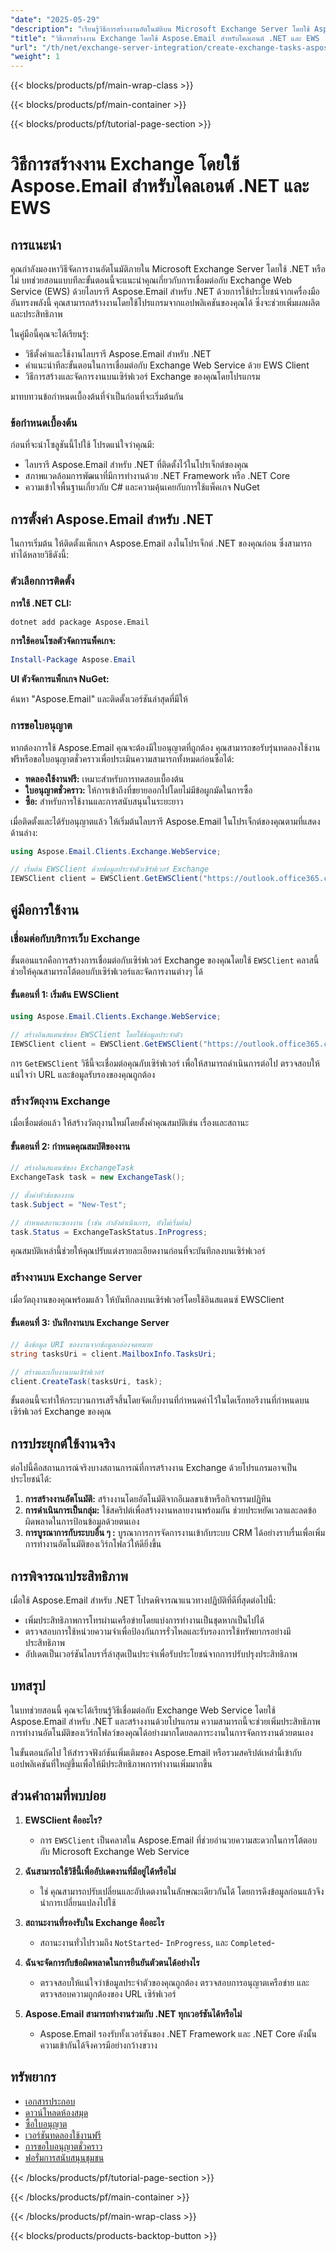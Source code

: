 ```yaml
---
"date": "2025-05-29"
"description": "เรียนรู้วิธีการสร้างงานอัตโนมัติบน Microsoft Exchange Server โดยใช้ Aspose.Email สำหรับ .NET ปฏิบัติตามคำแนะนำทีละขั้นตอนนี้เพื่อปรับปรุงเวิร์กโฟลว์ของคุณด้วยไคลเอนต์ EWS"
"title": "วิธีการสร้างงาน Exchange โดยใช้ Aspose.Email สำหรับไคลเอนต์ .NET และ EWS | คำแนะนำทีละขั้นตอน"
"url": "/th/net/exchange-server-integration/create-exchange-tasks-aspose-email-net-ews-client/"
"weight": 1
---
```


{{< blocks/products/pf/main-wrap-class >}}

{{< blocks/products/pf/main-container >}}

{{< blocks/products/pf/tutorial-page-section >}}
# วิธีการสร้างงาน Exchange โดยใช้ Aspose.Email สำหรับไคลเอนต์ .NET และ EWS

## การแนะนำ

คุณกำลังมองหาวิธีจัดการงานอัตโนมัติภายใน Microsoft Exchange Server โดยใช้ .NET หรือไม่ บทช่วยสอนแบบทีละขั้นตอนนี้จะแนะนำคุณเกี่ยวกับการเชื่อมต่อกับ Exchange Web Service (EWS) ด้วยไลบรารี Aspose.Email สำหรับ .NET ด้วยการใช้ประโยชน์จากเครื่องมืออันทรงพลังนี้ คุณสามารถสร้างงานโดยใช้โปรแกรมจากแอปพลิเคชันของคุณได้ ซึ่งจะช่วยเพิ่มผลผลิตและประสิทธิภาพ

ในคู่มือนี้คุณจะได้เรียนรู้:
- วิธีตั้งค่าและใช้งานไลบรารี Aspose.Email สำหรับ .NET
- คำแนะนำทีละขั้นตอนในการเชื่อมต่อกับ Exchange Web Service ด้วย EWS Client
- วิธีการสร้างและจัดการงานบนเซิร์ฟเวอร์ Exchange ของคุณโดยโปรแกรม

มาทบทวนข้อกำหนดเบื้องต้นที่จำเป็นก่อนที่จะเริ่มต้นกัน

### ข้อกำหนดเบื้องต้น

ก่อนที่จะนำโซลูชันนี้ไปใช้ โปรดแน่ใจว่าคุณมี:
- ไลบรารี Aspose.Email สำหรับ .NET ที่ติดตั้งไว้ในโปรเจ็กต์ของคุณ 
- สภาพแวดล้อมการพัฒนาที่มีการทำงานด้วย .NET Framework หรือ .NET Core
- ความเข้าใจพื้นฐานเกี่ยวกับ C# และความคุ้นเคยกับการใช้แพ็คเกจ NuGet

## การตั้งค่า Aspose.Email สำหรับ .NET

ในการเริ่มต้น ให้ติดตั้งแพ็กเกจ Aspose.Email ลงในโปรเจ็กต์ .NET ของคุณก่อน ซึ่งสามารถทำได้หลายวิธีดังนี้:

### ตัวเลือกการติดตั้ง

**การใช้ .NET CLI:**

```bash
dotnet add package Aspose.Email
```

**การใช้คอนโซลตัวจัดการแพ็คเกจ:**

```powershell
Install-Package Aspose.Email
```

**UI ตัวจัดการแพ็กเกจ NuGet:**

ค้นหา "Aspose.Email" และติดตั้งเวอร์ชันล่าสุดที่มีให้

### การขอใบอนุญาต

หากต้องการใช้ Aspose.Email คุณจะต้องมีใบอนุญาตที่ถูกต้อง คุณสามารถขอรับรุ่นทดลองใช้งานฟรีหรือขอใบอนุญาตชั่วคราวเพื่อประเมินความสามารถทั้งหมดก่อนซื้อได้:
- **ทดลองใช้งานฟรี:** เหมาะสำหรับการทดสอบเบื้องต้น
- **ใบอนุญาตชั่วคราว:** ให้การเข้าถึงที่ขยายออกไปโดยไม่มีข้อผูกมัดในการซื้อ
- **ซื้อ:** สำหรับการใช้งานและการสนับสนุนในระยะยาว

เมื่อติดตั้งและได้รับอนุญาตแล้ว ให้เริ่มต้นไลบรารี Aspose.Email ในโปรเจ็กต์ของคุณตามที่แสดงด้านล่าง:

```csharp
using Aspose.Email.Clients.Exchange.WebService;

// เริ่มต้น EWSClient ด้วยข้อมูลประจำตัวเซิร์ฟเวอร์ Exchange
IEWSClient client = EWSClient.GetEWSClient("https://outlook.office365.com/ews/exchange.asmx", "ชื่อผู้ใช้", "รหัสผ่าน", "โดเมน");
```

## คู่มือการใช้งาน

### เชื่อมต่อกับบริการเว็บ Exchange

ขั้นตอนแรกคือการสร้างการเชื่อมต่อกับเซิร์ฟเวอร์ Exchange ของคุณโดยใช้ `EWSClient` คลาสนี้ช่วยให้คุณสามารถโต้ตอบกับเซิร์ฟเวอร์และจัดการงานต่างๆ ได้

#### ขั้นตอนที่ 1: เริ่มต้น EWSClient

```csharp
using Aspose.Email.Clients.Exchange.WebService;

// สร้างอินสแตนซ์ของ EWSClient โดยใช้ข้อมูลประจำตัว
IEWSClient client = EWSClient.GetEWSClient("https://outlook.office365.com/ews/exchange.asmx", "testUser", "รหัสผ่าน", "โดเมน");
```

การ `GetEWSClient` วิธีนี้จะเชื่อมต่อคุณกับเซิร์ฟเวอร์ เพื่อให้สามารถดำเนินการต่อไป ตรวจสอบให้แน่ใจว่า URL และข้อมูลรับรองของคุณถูกต้อง

### สร้างวัตถุงาน Exchange

เมื่อเชื่อมต่อแล้ว ให้สร้างวัตถุงานใหม่โดยตั้งค่าคุณสมบัติเช่น เรื่องและสถานะ

#### ขั้นตอนที่ 2: กำหนดคุณสมบัติของงาน

```csharp
// สร้างอินสแตนซ์ของ ExchangeTask
ExchangeTask task = new ExchangeTask();

// ตั้งค่าหัวข้อของงาน
task.Subject = "New-Test";

// กำหนดสถานะของงาน (เช่น กำลังดำเนินการ, ยังไม่เริ่มต้น)
task.Status = ExchangeTaskStatus.InProgress;
```

คุณสมบัติเหล่านี้ช่วยให้คุณปรับแต่งรายละเอียดงานก่อนที่จะบันทึกลงบนเซิร์ฟเวอร์

### สร้างงานบน Exchange Server

เมื่อวัตถุงานของคุณพร้อมแล้ว ให้บันทึกลงบนเซิร์ฟเวอร์โดยใช้อินสแตนซ์ EWSClient

#### ขั้นตอนที่ 3: บันทึกงานบน Exchange Server

```csharp
// ดึงข้อมูล URI ของงานจากข้อมูลกล่องจดหมาย
string tasksUri = client.MailboxInfo.TasksUri;

// สร้างและเก็บงานบนเซิร์ฟเวอร์
client.CreateTask(tasksUri, task);
```

ขั้นตอนนี้จะทำให้กระบวนการเสร็จสิ้นโดยจัดเก็บงานที่กำหนดค่าไว้ในไดเร็กทอรีงานที่กำหนดบนเซิร์ฟเวอร์ Exchange ของคุณ

## การประยุกต์ใช้งานจริง

ต่อไปนี้คือสถานการณ์จริงบางสถานการณ์ที่การสร้างงาน Exchange ด้วยโปรแกรมอาจเป็นประโยชน์ได้:
1. **การสร้างงานอัตโนมัติ:** สร้างงานโดยอัตโนมัติจากอีเมลขาเข้าหรือกิจกรรมปฏิทิน
2. **การดำเนินการเป็นกลุ่ม:** ใช้สคริปต์เพื่อสร้างงานหลายงานพร้อมกัน ช่วยประหยัดเวลาและลดข้อผิดพลาดในการป้อนข้อมูลด้วยตนเอง
3. **การบูรณาการกับระบบอื่น ๆ :** บูรณาการการจัดการงานเข้ากับระบบ CRM ได้อย่างราบรื่นเพื่อเพิ่มการทำงานอัตโนมัติของเวิร์กโฟลว์ให้ดียิ่งขึ้น

## การพิจารณาประสิทธิภาพ

เมื่อใช้ Aspose.Email สำหรับ .NET โปรดพิจารณาแนวทางปฏิบัติที่ดีที่สุดต่อไปนี้:
- เพิ่มประสิทธิภาพการโทรผ่านเครือข่ายโดยแบ่งการทำงานเป็นชุดหากเป็นไปได้
- ตรวจสอบการใช้หน่วยความจำเพื่อป้องกันการรั่วไหลและรับรองการใช้ทรัพยากรอย่างมีประสิทธิภาพ
- อัปเดตเป็นเวอร์ชันไลบรารี่ล่าสุดเป็นประจำเพื่อรับประโยชน์จากการปรับปรุงประสิทธิภาพ

## บทสรุป

ในบทช่วยสอนนี้ คุณจะได้เรียนรู้วิธีเชื่อมต่อกับ Exchange Web Service โดยใช้ Aspose.Email สำหรับ .NET และสร้างงานด้วยโปรแกรม ความสามารถนี้จะช่วยเพิ่มประสิทธิภาพการทำงานอัตโนมัติของเวิร์กโฟลว์ของคุณได้อย่างมากโดยลดภาระงานในการจัดการงานด้วยตนเอง

ในขั้นตอนถัดไป ให้สำรวจฟังก์ชันเพิ่มเติมของ Aspose.Email หรือรวมสคริปต์เหล่านี้เข้ากับแอปพลิเคชันที่ใหญ่ขึ้นเพื่อให้มีประสิทธิภาพการทำงานเพิ่มมากขึ้น

## ส่วนคำถามที่พบบ่อย

1. **EWSClient คืออะไร?**
   - การ `EWSClient` เป็นคลาสใน Aspose.Email ที่ช่วยอำนวยความสะดวกในการโต้ตอบกับ Microsoft Exchange Web Service

2. **ฉันสามารถใช้วิธีนี้เพื่ออัปเดตงานที่มีอยู่ได้หรือไม่**
   - ใช่ คุณสามารถปรับเปลี่ยนและอัปเดตงานในลักษณะเดียวกันได้ โดยการดึงข้อมูลก่อนแล้วจึงนำการเปลี่ยนแปลงไปใช้

3. **สถานะงานที่รองรับใน Exchange คืออะไร**
   - สถานะงานทั่วไปรวมถึง `NotStarted`- `InProgress`, และ `Completed`-

4. **ฉันจะจัดการกับข้อผิดพลาดในการยืนยันตัวตนได้อย่างไร**
   - ตรวจสอบให้แน่ใจว่าข้อมูลประจำตัวของคุณถูกต้อง ตรวจสอบการอนุญาตเครือข่าย และตรวจสอบความถูกต้องของ URL เซิร์ฟเวอร์

5. **Aspose.Email สามารถทำงานร่วมกับ .NET ทุกเวอร์ชันได้หรือไม่**
   - Aspose.Email รองรับทั้งเวอร์ชันของ .NET Framework และ .NET Core ดังนั้นความเข้ากันได้จึงควรมีอย่างกว้างขวาง

## ทรัพยากร

- [เอกสารประกอบ](https://reference.aspose.com/email/net/)
- [ดาวน์โหลดห้องสมุด](https://releases.aspose.com/email/net/)
- [ซื้อใบอนุญาต](https://purchase.aspose.com/buy)
- [เวอร์ชันทดลองใช้งานฟรี](https://releases.aspose.com/email/net/)
- [การขอใบอนุญาตชั่วคราว](https://purchase.aspose.com/temporary-license/)
- [ฟอรั่มการสนับสนุนชุมชน](https://forum.aspose.com/c/email/10)

{{< /blocks/products/pf/tutorial-page-section >}}

{{< /blocks/products/pf/main-container >}}

{{< /blocks/products/pf/main-wrap-class >}}

{{< blocks/products/products-backtop-button >}}